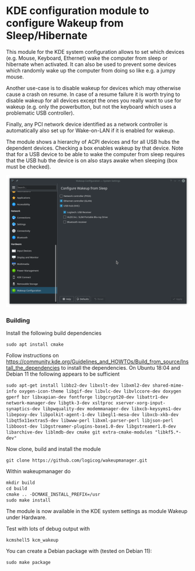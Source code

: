 # KDE configuration module to configure Wakeup from Sleep/Hibernate

This module for the KDE system configuration allows to set which devices (e.g. Mouse, Keyboard, Ethernet) wake the computer from sleep or hibernate when activated. It can also be used to prevent some devices which randomly wake up the computer from doing so like e.g. a jumpy mouse.

Another use-case is to disable wakeup for devices which may otherwise cause a crash on resume. In case of a resume failure it is worth trying to disable wakeup for all devices except the ones you really want to use for wakeup (e.g. only the powerbutton, but not the keyboard which uses a problematic USB controller).

Finally, any PCI network device identified as a network controller is automatically also set up for Wake-on-LAN if it is enabled for wakeup.

The module shows a hierarchy of ACPI devices and for all USB hubs the dependent devices. Checking a box enables wakeup by that device. Note that for a USB device to be able to wake the computer from sleep requires that the USB hub the device is on also stays awake when sleeping (box must be checked).

![Screenshot](doc/Screenshot_wakeup_configuration.png)

### Building
Install the following build dependencies
```
sudo apt install cmake
```

Follow instructions on
https://community.kde.org/Guidelines_and_HOWTOs/Build_from_source/Install_the_dependencies
to install the dependencies. On Ubuntu 18:04 and Debian 11 the following appears to be sufficient
```
sudo apt-get install libbz2-dev libxslt-dev libxml2-dev shared-mime-info oxygen-icon-theme libgif-dev libvlc-dev libvlccore-dev doxygen gperf bzr libxapian-dev fontforge libgcrypt20-dev libattr1-dev network-manager-dev libgtk-3-dev xsltproc xserver-xorg-input-synaptics-dev libpwquality-dev modemmanager-dev libxcb-keysyms1-dev libepoxy-dev libpolkit-agent-1-dev libegl1-mesa-dev libxcb-xkb-dev libqt5x11extras5-dev libwww-perl libxml-parser-perl libjson-perl libboost-dev libgstreamer-plugins-base1.0-dev libgstreamer1.0-dev libarchive-dev liblmdb-dev cmake git extra-cmake-modules "libkf5.*-dev"
```

Now clone, build and install the module 

```
git clone https://github.com/logicog/wakeupmanager.git
```

Within wakeupmanager do
```
mkdir build
cd build
cmake .. -DCMAKE_INSTALL_PREFIX=/usr
sudo make install
```

The module is now available in the KDE system settings as module Wakeup under Hardware.

Test with lots of debug output with
```
kcmshell5 kcm_wakeup
```

You can create a Debian package with (tested on Debian 11):
```
sudo make package
```
